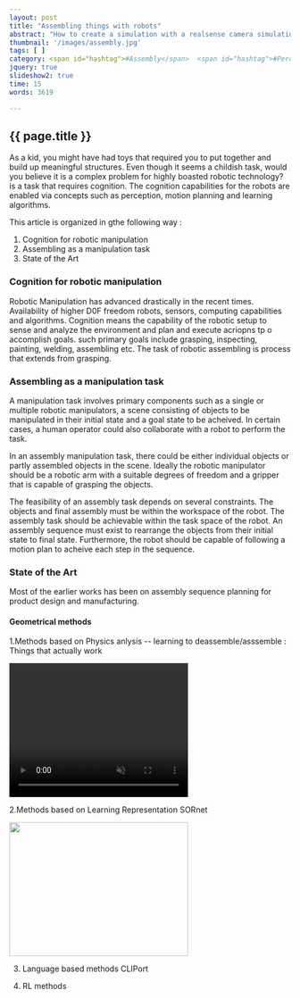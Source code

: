 ```yaml
---
layout: post
title: "Assembling things with robots"
abstract: "How to create a simulation with a realsense camera simulation and a custom gazebo world?"
thumbnail: '/images/assembly.jpg'
tags: [ ]
category: <span id="hashtag">#Assembly</span>  <span id="hashtag">#Perception</span>
jquery: true
slideshow2: true
time: 15
words: 3619

---
```

## {{ page.title }}

As a kid, you might have had toys that required you to put together and build up meaningful structures. Even though it seems a childish task, would you believe it is a complex problem for highly boasted robotic technology?
is a task that requires cognition. The cognition capabilities for the robots are enabled via concepts such as perception, motion planning and learning algorithms.

This article is organized in gthe following way :

1. Cognition for robotic manipulation
2. Assembling  as a manipulation task
3. State of the Art



### Cognition for robotic manipulation

Robotic Manipulation has advanced drastically in the recent times. Availability of higher D0F freedom robots, sensors, computing capabilities and algorithms. Cognition means the capability of the robotic setup to sense and analyze the environment and plan and execute acriopns tp o accomplish goals. such primary goals include grasping, inspecting, painting, welding, assembling etc. The task of robotic assembling is process that extends from grasping. 


### Assembling as a manipulation task

A manipulation task involves primary components such as a single or multiple robotic manipulators, a scene consisting of objects to be manipulated in their initial state and a goal state to be acheived. In certain cases, a human operator could also collaborate with a robot to perform the task.

In an assembly manipulation task, there could be either individual objects or partly assembled objects in the scene. Ideally the robotic manipulator should be a robotic arm with a suitable degrees of freedom and a gripper that is capable of grasping the objects. 

The feasibility of an assembly task depends on several constraints. The objects and final assembly must be within the workspace of the robot. The assembly task should be achievable within the task space of the robot. An assembly sequence must exist to rearrange the objects from their initial state to final state. Furthermore, the robot should be capable of following a motion plan to acheive each step in the sequence.





### State of the Art
 Most of the earlier works has been on assembly sequence planning for product design and manufacturing.



#### Geometrical methods





1.Methods based on Physics anlysis -- learning to deassemble/asssemble : Things that actually work

<video width="320"  height="240"  autoplay="true" muted="true" loop="true">
<source 
            src="http://asap.csail.mit.edu/static/videos/robot-01235.mp4" 
            type="video/mp4" />
</video>

2.Methods based on Learning Representation SORnet

<img src="https://lh5.googleusercontent.com/NHwjAH-VOvfitUPXCO2aSpHEYJMASYdbldUM_kT1qDfAyy6yXygVDoMLtPf-qW5dxAzqnlblp_tUMrwRVyEjtIKHXeS3eS0ddb5KAGUAI6O1MPIMwifRM-czEWE1LYDD=w1280" width="320" height="240"/>

3. Language based methods CLIPort

4. RL methods